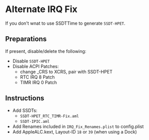 # Alternate IRQ Fix
If you don't wnat to use SSDTTime to generate `SSDT-HPET`.

## Preparations
If present, disable/delete the following:

- Disable `SSDT-HPET`
- Disable ACPI Patches:
	- change _CRS to XCRS, pair with SSDT-HPET
	- RTC IRQ 8 Patch
	- TIMR IRQ 0 Patch 

## Instructions

- Add SSDTs:
	- `SSDT-HPET_RTC_TIMR-Fix.aml` 
	- `SSDT-IPIC.aml`
- Add Renames included in `IRQ_Fix_Renames.plist` to config.plist
- Add AppleALC.kext, Layout-ID `18` or `39` (when using a Dock)
